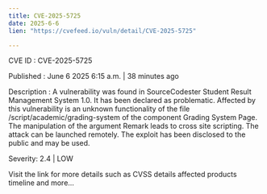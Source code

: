 ```yaml
---
title: CVE-2025-5725
date: 2025-6-6
lien: "https://cvefeed.io/vuln/detail/CVE-2025-5725"

---
```


CVE ID : CVE-2025-5725

Published :  June 6
2025
6:15 a.m. | 38 minutes ago

Description : A vulnerability was found in SourceCodester Student Result Management System 1.0. It has been declared as problematic. Affected by this vulnerability is an unknown functionality of the file /script/academic/grading-system of the component Grading System Page. The manipulation of the argument Remark leads to cross site scripting. The attack can be launched remotely. The exploit has been disclosed to the public and may be used.

Severity: 2.4 | LOW

Visit the link for more details
such as CVSS details
affected products
timeline
and more...
